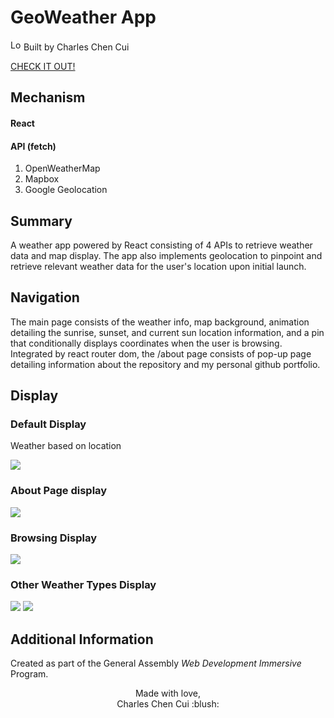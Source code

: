 # GeoWeather App

<img src="https://imgur.com/1MgsANj.png" alt="Logo" width="17"/> <span> Built by Charles Chen Cui </span>

<a href= "https://ccgeoweather.herokuapp.com/">CHECK IT OUT!</a>
  
## Mechanism
#### React
#### API (fetch)
1. OpenWeatherMap
2. Mapbox
3. Google Geolocation

## Summary
A weather app powered by React consisting of 4 APIs to retrieve weather data and map display. The app also implements geolocation to pinpoint and retrieve relevant weather data for the user's location upon initial launch.

## Navigation
The main page consists of the weather info, map background, animation detailing the sunrise, sunset, and current sun location information, and a pin that conditionally displays coordinates when the user is browsing. Integrated by react router dom, the /about page consists of pop-up page detailing information about the repository and my personal github portfolio.

## Display
### Default Display
Weather based on location

![](https://imgur.com/8Of1ov4.jpg)
### About Page display

![](https://imgur.com/7IXMbmK.jpg)
### Browsing Display

![](https://imgur.com/rSFt3LD.jpg)

### Other Weather Types Display

![](https://imgur.com/sVLET3S.jpg)
![](https://imgur.com/zb6ZES3.jpg)

## Additional Information
Created as part of the General Assembly *Web Development Immersive* Program.

<p align="center">
Made with love,<br>
Charles Chen Cui :blush:
</p>
